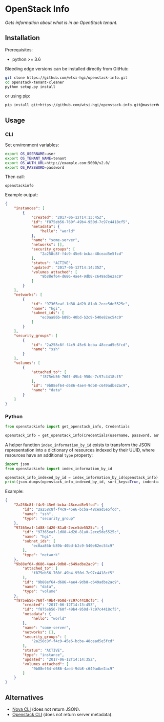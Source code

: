 # OpenStack Info
_Gets information about what is in an OpenStack tenant._

## Installation
Prerequisites:
- python >= 3.6

Bleeding edge versions can be installed directly from GitHub:
```bash
git clone https://github.com/wtsi-hgi/openstack-info.git
cd openstack-tenant-cleaner
python setup.py install
```
or using pip:
```bash
pip install git+https://github.com/wtsi-hgi/openstack-info.git@master#egg=openstackinfo
```

## Usage
### CLI
Set environment variables:
```bash
export OS_USERNAME=user
export OS_TENANT_NAME=tenant
export OS_AUTH_URL=http://example.com:5000/v2.0/
export OS_PASSWORD=password
```

Then call:
```
openstackinfo
```

Example output:
```json
{
    "instances": [
        {
            "created": "2017-06-12T14:13:45Z",
            "id": "f875eb56-760f-49b4-950d-7c97c4418cf5",
            "metadata": {
                "hello": "world"
            },
            "name": "some-server",
            "networks": [],
            "security_groups": [
                "2a258c8f-f4c9-45e6-bcba-48cead5e5fcd"
            ],
            "status": "ACTIVE",
            "updated": "2017-06-12T14:14:35Z",
            "volumes_attached": [
                "9b88ef64-d686-4ae4-9db8-c649adbe2ac9"
            ]
        }
    ],
    "networks": [
        {
            "id": "97365eaf-1d88-4d20-81a0-2ece5de5525c",
            "name": "hgi",
            "subnet_ids": [
                "ec0aa86b-b89b-40bd-b2c9-540e82ec54c9"
            ]
        }
    ],
    "security_groups": [
        {
            "id": "2a258c8f-f4c9-45e6-bcba-48cead5e5fcd",
            "name": "ssh"
        }
    ],
    "volumes": [
        {
            "attached_to": [
                "f875eb56-760f-49b4-950d-7c97c4418cf5"
            ],
            "id": "9b88ef64-d686-4ae4-9db8-c649adbe2ac9",
            "name": "data"
        }
    ]
}
```

### Python
```python
from openstackinfo import get_openstack_info, Credentials

openstack_info = get_openstack_info(Credentials(username, password, auth_url, tenant))
```

A helper function `index_information_by_id` exists to transform the JSON representation into a dictionary of resources 
indexed by their UUID, where resources have an additional `type` property:
```python
import json
from openstackinfo import index_information_by_id

openstack_info_indexed_by_id = index_information_by_id(openstack_info)
print(json.dumps(openstack_info_indexed_by_id, sort_keys=True, indent=4))
```

Example:
```json
{
    "2a258c8f-f4c9-45e6-bcba-48cead5e5fcd": {
        "id": "2a258c8f-f4c9-45e6-bcba-48cead5e5fcd",
        "name": "ssh",
        "type": "security_group"
    },
    "97365eaf-1d88-4d20-81a0-2ece5de5525c": {
        "id": "97365eaf-1d88-4d20-81a0-2ece5de5525c",
        "name": "hgi",
        "subnet_ids": [
            "ec0aa86b-b89b-40bd-b2c9-540e82ec54c9"
        ],
        "type": "network"
    },
    "9b88ef64-d686-4ae4-9db8-c649adbe2ac9": {
        "attached_to": [
            "f875eb56-760f-49b4-950d-7c97c4418cf5"
        ],
        "id": "9b88ef64-d686-4ae4-9db8-c649adbe2ac9",
        "name": "data",
        "type": "volume"
    },
    "f875eb56-760f-49b4-950d-7c97c4418cf5": {
        "created": "2017-06-12T14:13:45Z",
        "id": "f875eb56-760f-49b4-950d-7c97c4418cf5",
        "metadata": {
            "hello": "world"
        },
        "name": "some-server",
        "networks": [],
        "security_groups": [
            "2a258c8f-f4c9-45e6-bcba-48cead5e5fcd"
        ],
        "status": "ACTIVE",
        "type": "instance",
        "updated": "2017-06-12T14:14:35Z",
        "volumes_attached": [
            "9b88ef64-d686-4ae4-9db8-c649adbe2ac9"
        ]
    }
}
```


## Alternatives
- [Nova CLI](https://docs.openstack.org/python-novaclient/latest/cli/nova.html) (does not return JSON).
- [Openstack CLI](https://docs.openstack.org/python-openstackclient/latest/cli/) (does not return server metadata).
